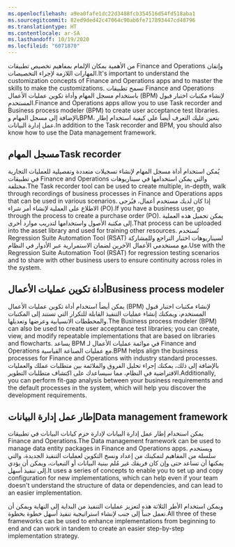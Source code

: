 ```yaml
---
ms.openlocfilehash: a9ea0fafe1dc22d3488fcb354516d54fd518aba1
ms.sourcegitcommit: 82ed9ded42c47064c90ab6fe717893447cd48796
ms.translationtype: HT
ms.contentlocale: ar-SA
ms.lasthandoff: 10/19/2020
ms.locfileid: "6071870"
---
```

<span data-ttu-id="508b3-101">من الأهمية بمكان الإلمام بمفاهيم تخصيص تطبيقات Finance and Operations وإتقان المهارات اللازمة لإجراء التخصيصات.</span><span class="sxs-lookup"><span data-stu-id="508b3-101">It's important to understand the customization concepts of Finance and Operations apps and to master the skills to make the customizations.</span></span> <span data-ttu-id="508b3-102">تسمح تطبيقات Finance and Operations باستخدام مسجل المهام وأداة تكوين عمليات الأعمال (BPM) لإنشاء مكتبات اختبار قبول المستخدم.</span><span class="sxs-lookup"><span data-stu-id="508b3-102">Finance and Operations apps allow you to use Task recorder and Business process modeler (BPM) to create user acceptance test libraries.</span></span> <span data-ttu-id="508b3-103">بالإضافة إلى مسجل المهام وBPM، يتعين عليك التعرف أيضاً على كيفية استخدام إطار عمل إدارة البيانات.</span><span class="sxs-lookup"><span data-stu-id="508b3-103">In addition to the Task recorder and BPM, you should also know how to use the Data management framework.</span></span>

## <a name="task-recorder"></a><span data-ttu-id="508b3-104">مسجل المهام</span><span class="sxs-lookup"><span data-stu-id="508b3-104">Task recorder</span></span>

<span data-ttu-id="508b3-105">يُمكن استخدام أداة مسجل المهام لإنشاء تسجيلات متعددة وتفصيلية للعمليات التجارية في تطبيقات Finance and Operations والتي يمكن استخدامها في سيناريوهات مختلفة.</span><span class="sxs-lookup"><span data-stu-id="508b3-105">The Task recorder tool can be used to create multiple, in-depth, walk through recordings of business processes in Finance and Operations apps that can be used in various scenarios.</span></span> <span data-ttu-id="508b3-106">إذا كان لديك مستخدم أعمال، فيُرجى الاطلاع على العملية لإنشاء أمر شراء (PO).</span><span class="sxs-lookup"><span data-stu-id="508b3-106">If you have a business user, go through the process to create a purchase order (PO).</span></span> <span data-ttu-id="508b3-107">يمكن تحميل هذه العملية إلى مكتبة الأصول واستخدامها لتدريب موارد أخرى.</span><span class="sxs-lookup"><span data-stu-id="508b3-107">That process can be uploaded into the asset library and used for training other resources.</span></span> <span data-ttu-id="508b3-108">تُستخدم Regression Suite Automation Tool (RSAT) لسيناريوهات اختبار التراجع وللمشاركة مع مستخدمي الأعمال الآخرين لضمان الاستمرارية عبر الأدوار في النظام.</span><span class="sxs-lookup"><span data-stu-id="508b3-108">Use with the Regression Suite Automation Tool (RSAT) for regression testing scenarios and to share with other business users to ensure continuity across roles in the system.</span></span>

## <a name="business-process-modeler"></a><span data-ttu-id="508b3-109">أداة تكوين عمليات الأعمال</span><span class="sxs-lookup"><span data-stu-id="508b3-109">Business process modeler</span></span> 


<span data-ttu-id="508b3-110">يمكن أيضاً استخدام أداة تكوين عمليات الأعمال (BPM) لإنشاء مكتبات اختبار قبول المستخدم، ويمكنك إنشاء عمليات التنفيذ القابلة للتكرار التي تستند إلى المكتبات والمخططات الانسيابية وعرضها وتعديلها.</span><span class="sxs-lookup"><span data-stu-id="508b3-110">The Business process modeler (BPM) can also be used to create user acceptance test libraries; you can create, view, and modify repeatable implementations that are based on libraries and flowcharts.</span></span> <span data-ttu-id="508b3-111">يساعد BPM في موائمة عمليات الأعمال لـ Finance and Operations مع عمليات الصناعة القياسية.</span><span class="sxs-lookup"><span data-stu-id="508b3-111">BPM helps align the business processes for Finance and Operations with industry standard processes.</span></span> <span data-ttu-id="508b3-112">بالإضافة إلى ذلك، يمكنك إجراء تحليل الفروق والملائمة بين متطلبات عملك والعمليات الافتراضية في النظام، مما سيساعدك على اكتشاف متطلبات التطوير.</span><span class="sxs-lookup"><span data-stu-id="508b3-112">Additionally, you can perform fit-gap analysis between your business requirements and the default processes in the system, which will help you discover the development requirements.</span></span>

## <a name="data-management-framework"></a><span data-ttu-id="508b3-113">إطار عمل إدارة البيانات</span><span class="sxs-lookup"><span data-stu-id="508b3-113">Data management framework</span></span>

<span data-ttu-id="508b3-114">يمكن استخدام إطار عمل إدارة البيانات لإدارة حزم كيانات البيانات في تطبيقات Finance and Operations.</span><span class="sxs-lookup"><span data-stu-id="508b3-114">The Data management framework can be used to manage data entity packages in Finance and Operations apps.</span></span> <span data-ttu-id="508b3-115">ويستخدم سلسلة من المفاهيم لتمكينك من إعداد ونسخ التكوين لعمليات التنفيذ الجديدة، والتي يمكنها أن تساعد حتى وإن كان فريقك غير مُلم ببنية البيانات أو التبعيات، ويمكن أن يؤدي إلى تنفيذ أسهل.</span><span class="sxs-lookup"><span data-stu-id="508b3-115">It uses a series of concepts to enable you to set up and copy configuration for new implementations, which can help even if your team doesn't understand the structure of data or dependencies, and can lead to an easier implementation.</span></span>

<span data-ttu-id="508b3-116">ويمكن استخدام الأطر الثلاثة هذه لتعزيز عمليات التنفيذ من البداية إلى النهاية ويمكن أن تعمل جنباً إلى جنب لإنشاء استراتيجية تنفيذ أسهل خطوة بخطوة.</span><span class="sxs-lookup"><span data-stu-id="508b3-116">All three of these frameworks can be used to enhance implementations from beginning to end and can work in tandem to create an easier step-by-step implementation strategy.</span></span>
 